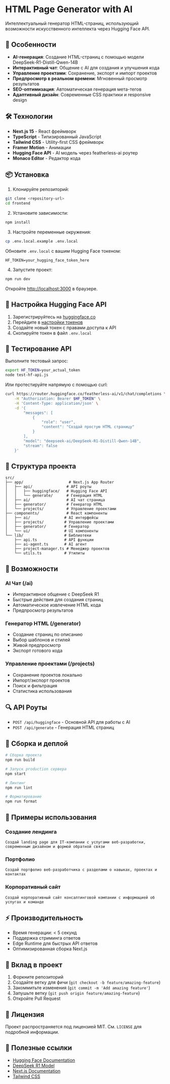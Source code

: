 # HTML Page Generator with AI

Интеллектуальный генератор HTML-страниц, использующий возможности искусственного интеллекта через Hugging Face API.

## 🚀 Особенности

- **AI-генерация**: Создание HTML-страниц с помощью модели DeepSeek-R1-Distill-Qwen-14B
- **Интерактивный чат**: Общение с AI для создания и улучшения кода
- **Управление проектами**: Сохранение, экспорт и импорт проектов
- **Предпросмотр в реальном времени**: Мгновенный просмотр результатов
- **SEO-оптимизация**: Автоматическая генерация мета-тегов
- **Адаптивный дизайн**: Современные CSS практики и responsive design

## 🛠 Технологии

- **Next.js 15** - React фреймворк
- **TypeScript** - Типизированный JavaScript
- **Tailwind CSS** - Utility-first CSS фреймворк
- **Framer Motion** - Анимации
- **Hugging Face API** - AI модель через featherless-ai роутер
- **Monaco Editor** - Редактор кода

## 📦 Установка

1. Клонируйте репозиторий:
```bash
git clone <repository-url>
cd frontend
```

2. Установите зависимости:
```bash
npm install
```

3. Настройте переменные окружения:
```bash
cp .env.local.example .env.local
```

Обновите `.env.local` с вашим Hugging Face токеном:
```env
HF_TOKEN=your_hugging_face_token_here
```

4. Запустите проект:
```bash
npm run dev
```

Откройте [http://localhost:3000](http://localhost:3000) в браузере.

## 🔧 Настройка Hugging Face API

1. Зарегистрируйтесь на [huggingface.co](https://huggingface.co/)
2. Перейдите в [настройки токенов](https://huggingface.co/settings/tokens)
3. Создайте новый токен с правами доступа к API
4. Скопируйте токен в файл `.env.local`

## 🧪 Тестирование API

Выполните тестовый запрос:
```bash
export HF_TOKEN=your_actual_token
node test-hf-api.js
```

Или протестируйте напрямую с помощью curl:
```bash
curl https://router.huggingface.co/featherless-ai/v1/chat/completions \
    -H "Authorization: Bearer $HF_TOKEN" \
    -H 'Content-Type: application/json' \
    -d '{
        "messages": [
            {
                "role": "user",
                "content": "Создай простую HTML страницу"
            }
        ],
        "model": "deepseek-ai/DeepSeek-R1-Distill-Qwen-14B",
        "stream": false
    }'
```

## 📖 Структура проекта

```
src/
├── app/                    # Next.js App Router
│   ├── api/               # API роуты
│   │   ├── huggingface/   # Hugging Face API
│   │   └── generate/      # Генерация HTML
│   ├── ai/                # AI чат страница
│   ├── generator/         # Генератор HTML
│   └── projects/          # Управление проектами
├── components/            # React компоненты
│   ├── ai/               # AI интерфейсы
│   ├── projects/         # Управление проектами
│   ├── generator/        # Генератор
│   └── ui/               # UI компоненты
└── lib/                  # Библиотеки
    ├── api.ts            # API функции
    ├── ai-agent.ts       # AI агент
    ├── project-manager.ts # Менеджер проектов
    └── utils.ts          # Утилиты
```

## 🎯 Возможности

### AI Чат (/ai)
- Интерактивное общение с DeepSeek R1
- Быстрые действия для создания страниц
- Автоматическое извлечение HTML кода
- Предпросмотр результатов

### Генератор HTML (/generator)
- Создание страниц по описанию
- Выбор шаблонов и стилей
- Живой предпросмотр
- Экспорт готового кода

### Управление проектами (/projects)
- Сохранение проектов локально
- Импорт/экспорт проектов
- Поиск и фильтрация
- Статистика использования

## 🔍 API Роуты

- `POST /api/huggingface` - Основной API для работы с AI
- `POST /api/generate` - Генерация HTML страниц

## 🚀 Сборка и деплой

```bash
# Сборка проекта
npm run build

# Запуск production сервера
npm start

# Линтинг
npm run lint

# Форматирование
npm run format
```

## 📝 Примеры использования

### Создание лендинга
```
Создай landing page для IT-компании с услугами веб-разработки, современным дизайном и формой обратной связи
```

### Портфолио
```
Создай портфолио веб-разработчика с разделами о навыках, проектах и контактах
```

### Корпоративный сайт
```
Создай корпоративный сайт консалтинговой компании с информацией об услугах и команде
```

## ⚡ Производительность

- Время генерации: < 5 секунд
- Поддержка стриминга ответов
- Edge Runtime для быстрых API ответов
- Оптимизированная сборка Next.js

## 🤝 Вклад в проект

1. Форкните репозиторий
2. Создайте ветку для фичи (`git checkout -b feature/amazing-feature`)
3. Закоммитьте изменения (`git commit -m 'Add amazing feature'`)
4. Запушьте ветку (`git push origin feature/amazing-feature`)
5. Откройте Pull Request

## 📄 Лицензия

Проект распространяется под лицензией MIT. См. `LICENSE` для подробной информации.

## 🔗 Полезные ссылки

- [Hugging Face Documentation](https://huggingface.co/docs)
- [DeepSeek R1 Model](https://huggingface.co/deepseek-ai/DeepSeek-R1-Distill-Qwen-14B)
- [Next.js Documentation](https://nextjs.org/docs)
- [Tailwind CSS](https://tailwindcss.com/docs)
